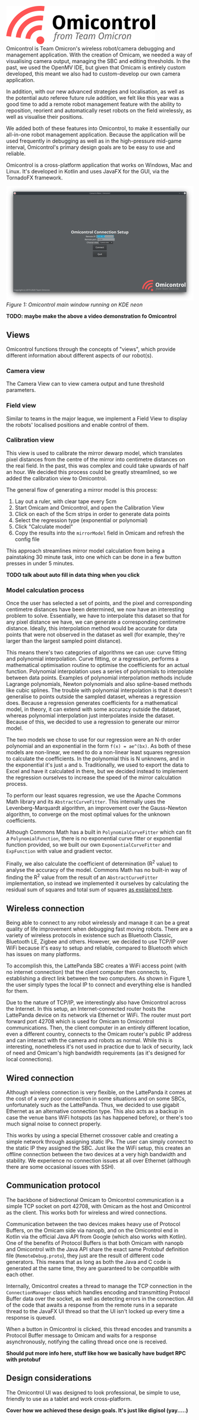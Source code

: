 ![Omicam logo](images/omicontrol_logo_dark.png)    
Omicontrol is Team Omicron's wireless robot/camera debugging and management application. With the creation of Omicam,
we needed a way of visualising camera output, managing the SBC and editing thresholds. In the past, we used the OpenMV IDE,
but given that Omicam is entirely custom developed, this meant we also had to custom-develop our own camera application.

In addition, with our new advanced strategies and localisation, as well as the potential auto referee future rule addition,
we felt like this year was a good time to add a remote robot management feature with the ability to reposition, reorient
and automatically reset robots on the field wirelessly, as well as visualise their positions. 

We added both of these features into Omicontrol, to make it essentially our all-in-one robot management application.
Because the application will be used frequently in debugging as well as in the high-pressure mid-game interval, Omicontrol's
primary design goals are to be easy to use and reliable.

Omicontrol is a cross-platform application that works on Windows, Mac and Linux. It's developed in Kotlin
and uses JavaFX for the GUI, via the TornadoFX framework.

![Omicontrol](images/omicontrol.png)    
_Figure 1: Omicontrol main window running on KDE neon_

**TODO: maybe make the above a video demonstration fo Omicontrol**

## Views
Omicontrol functions through the concepts of "views", which provide different information about different aspects of our
robot(s).

### Camera view
The Camera View can to view camera output and tune threshold parameters.

### Field view
Similar to teams in the major league, we implement a Field View to display the robots' localised positions and enable
control of them.

### Calibration view
This view is used to calibrate the mirror dewarp model, which translates pixel distances from the centre of the mirror
into centimetre distances on the real field. In the past, this was complex and could take upwards of half an hour.
We decided this process could be greatly streamlined, so we added the calibration view to Omicontrol.

The general flow of generating a mirror model is this process:

1. Lay out a ruler, with clear tape every 5cm
2. Start Omicam and Omicontrol, and open the Calibration View
3. Click on each of the 5cm strips in order to generate data points
4. Select the regression type (exponential or polynomial)
5. Click "Calculate model"
6. Copy the results into the `mirrorModel` field in Omicam and refresh the config file

This approach streamlines mirror model calculation from being a painstaking 30 minute task, into one which can be
done in a few button presses in under 5 minutes.

**TODO talk about auto fill in data thing when you click**

### Model calculation process
Once the user has selected a set of points, and the pixel and corresponding centimetre distances have been determined,
we now have an interesting problem to solve. Essentially, we have to interpolate this dataset so that for any pixel
distance we have, we can generate a corresponding centimetre distance. Ideally, this interpolation method would be accurate
for data points that were not observed in the dataset as well (for example, they're larger than the largest sampled point
distance).

This means there's two categories of algorithms we can use: curve fitting and polynomial interpolation. Curve fitting, or
a regression, performs a mathematical optimisation routine to optimise the coefficients for an actual function. Polynomial
interpolation uses a series of polynomials to interpolate between data points. Examples of polynomial interpolation methods
include Lagrange polynomials, Newton polynomials and also spline-based methods like cubic splines. The trouble with
polynomial interpolation is that it doesn't generalise to points outside the sampled dataset, whereas a regression does.
Because a regression generates coefficients for a mathematical model, in theory, it can extend with some accuracy outside
the dataset, whereas polynomial interpolation just interpolates inside the dataset. Because of this, we decided to use
a regression to generate our mirror model.

The two models we chose to use for our regression were an N-th order polynomial and an exponential in the form
`f(x) = ae^(bx)`. As both of these models are non-linear, we need to do a non-linear least squares regression to 
calculate the coefficients. In the polynomial this is N unknowns, and in the exponential it's just `a` and `b`. Traditionally, we used to export the data to Excel and have it calculated in there, but we decided instead
to implement the regression ourselves to increase the speed of the mirror calculation process.

To perform our least squares regression, we use the Apache Commons Math library and its `AbstractCurveFitter`.
This internally uses the
Levenberg-Marquardt algorithm, an improvement over the Gauss-Newton algorithm, to converge on the most optimal values
for the unknown coefficients.

Although Commons Math has a built in `PolynomialCurveFitter` which can fit a `PolynomialFunction`, there is no 
exponential curve fitter or exponential function provided, so we built our own `ExponentialCurveFitter` and `ExpFunction`
with value and gradient vector.

Finally, we also calculate the coefficient of determination (R<sup>2</sup> value) to analyse the accuracy of the model.
Commons Math has no built-in way of finding the R<sup>2</sup> value from the result of an `AbstractCurveFitter`
implementation, so instead we implemented it ourselves by calculating the residual sum of squares and total sum of squares
[as explained here](https://en.wikipedia.org/wiki/Coefficient_of_determination#Definitions).

## Wireless connection
Being able to connect to any robot wirelessly and manage it can be a great quality of life improvement when debugging
fast moving robots. There are a variety of wireless protocols in existence such as
Bluetooth Classic, Bluetooth LE, Zigbee and others. However, we decided to use TCP/IP over WiFi because it's easy to
setup and reliable, compared to Bluetooth which has issues on many platforms.

To accomplish this, the LattePanda SBC creates a WiFi access point (with no internet connection) that the client computer
then connects to, establishing a direct link between the two computers. As shown in Figure 1, the user simply types
the local IP to connect and everything else is handled for them.

Due to the nature of TCP/IP, we interestingly also have Omicontrol across the Internet. In this setup,
an Internet-connected router hosts the LattePanda device on its network via Ethernet or WiFi. The router must port forward
port 42708 which is used for Omicam to Omicontrol communications. Then, the client computer in an entirely different location,
even a different country, connects to the Omicam router's public IP address and can interact with the camera and robots
as normal. While this is interesting, nonetheless it's not used in practice due to lack of security, lack of need and
Omicam's high bandwidth requirements (as it's designed for local connections).

## Wired connection
Although wireless connection is very flexible, on the LattePanda it comes at the cost of a very poor connection in some
situations and on some SBCs, unfortunately such as the LattePanda. Thus, we decided to use gigabit Ethernet as an alternative 
connection type. This also acts as a backup in case the venue bans WiFi hotspots (as has happened before), or there's too much signal 
noise to connect properly.

This works by using a special Ethernet crossover cable and creating a simple network through assigning static IPs. The user
can simply connect to the static IP they assigned the SBC. Just like the WiFi setup, this creates an offline connection 
between the two devices at a very high bandwidth and stability. We experience no connection issues at all over Ethernet 
(although there are some occasional issues with SSH).

## Communication protocol
The backbone of bidrectional Omicam to Omicontrol communication is a simple TCP socket on port 42708, with Omicam as the host
and Omicontrol as the client. This works both for wireless and wired connections.

Communication between the two devices makes heavy use of Protocol Buffers, on the Omicam side via nanopb, and on the 
Omicontrol end in Kotlin via the official Java API from Google (which also works with Kotlin). One of the benefits of
Protocol Buffers is that both Omicam with nanopb and Omicontrol with the Java API share the exact same Protobuf definition
file (`RemoteDebug.proto`), they just are the result of different code generators. This means that as long as both the Java
and C code is generated at the same time, they are guaranteed to be compatible with each other.

Internally, Omicontrol creates a thread to manage the
TCP connection in the `ConnectionManager` class which handles encoding and transmitting Protocol Buffer data over 
the socket, as well as detecting errors in the connection. All of the code that awaits a response from the remote runs
in a separate thread to the JavaFX UI thread so that the UI isn't locked up every time a response is queued.

When a button in Omicontrol is clicked, this thread encodes and transmits a Protocol Buffer message to Omicam and waits
for a response asynchronously, notifying the calling thread once one is received.

**Should put more info here, stuff like how we basically have budget RPC with protobuf**

## Design considerations
The Omicontrol UI was designed to look professional, be simple to use, friendly to use as a tablet and work cross-platform.

**Cover how we achieved these design goals. It's just like digisol (yay.....)**